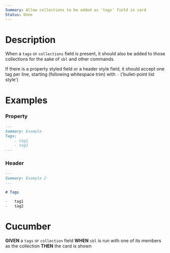 ```yaml
---
Summary: Allow collections to be added as 'tags' field in card
Status: Done
---
```


# Description

When a `tags` or `collections` field is present, it should also be added to those collections for the sake of `sbl` and other commands.

If there is a property styled field or a header style field, it should accept one tag per line, starting (following whitespace trim) with `-` ('bullet-point list style')

# Examples

### Property

```md
---
Summary: Example
Tags:
    - tag1
    - tag2
---
```

### Header

```md
---
Summary: Example 2
---

# Tags

-   tag1
-   tag2
```

# Cucumber

**GIVEN** a `tags` or `collection` field
**WHEN** `sbl` is run with one of its members as the collection
**THEN** the card is shown
